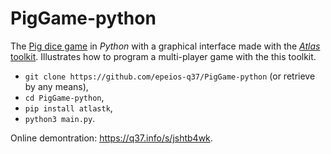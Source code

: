 # PigGame-python

The [Pig dice game](https://en.wikipedia.org/wiki/Pig_(dice_game)) in *Python* with a graphical interface made with the [*Atlas* toolkit](https://atlastk.org). Illustrates how to program a multi-player game with the this toolkit.

- ``git clone https://github.com/epeios-q37/PigGame-python`` (or retrieve by any means),
- ``cd PigGame-python``,
- ``pip install atlastk``,
- ``python3 main.py``.

Online demontration: https://q37.info/s/jshtb4wk.
